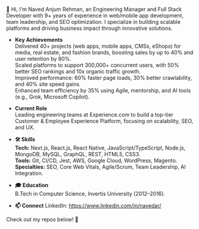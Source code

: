 👋 Hi, I'm Naved Anjum Rehman, an Engineering Manager and Full Stack Developer with 9+ years of experience in web/mobile app development, team leadership, and SEO optimization. I specialize in building scalable platforms and driving business impact through innovative solutions.

- <b>Key Achievements</b> 
<br/>Delivered 40+ projects (web apps, mobile apps, CMSs, eShops) for media, real estate, and fashion brands, boosting sales by up to 40% and user retention by 80%.
<br/>Scaled platforms to support 300,000+ concurrent users, with 50% better SEO rankings and 10x organic traffic growth.
<br/>Improved performance: 60% faster page loads, 30% better crawlability, and 40% site speed gains.
<br/>Enhanced team efficiency by 35% using Agile, mentorship, and AI tools (e.g., Grok, Microsoft Copilot).

- <b>Current Role</b>
<br/>Leading engineering teams at Experience.com to build a top-tier Customer & Employee Experience Platform, focusing on scalability, SEO, and UX.


- <b>🛠️ Skills</b>
<br/><b>Tech:</b> Next.js, React.js, React Native, JavaScript/TypeScript, Node.js, MongoDB, MySQL, GraphQL, REST, HTML5, CSS3.
<br/><b>Tools:</b> Git, CI/CD, Jest, AWS, Google Cloud, WordPress, Magento.
<br/><b>Specialties:</b> SEO, Core Web Vitals, Agile/Scrum, Team Leadership, AI Integration.

- <b>🎓 Education</b>
<br/>B.Tech in Computer Science, Invertis University (2012–2016).

- <b>📫 Connect</b>
LinkedIn: https://www.linkedin.com/in/navedar/

Check out my repos below! 🚀
